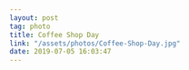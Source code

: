```yaml
---
layout: post
tag: photo
title: Coffee Shop Day
link: "/assets/photos/Coffee-Shop-Day.jpg"
date: 2019-07-05 16:03:47
---
```

